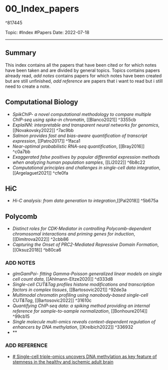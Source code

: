 
# 00_Index_papers

^817445

Topic: #Index #Papers
Date: 2022-07-18

---

## Summary
This index contains all the papers that have been cited or for which notes have been taken and are divided by general topics. Topics contains papers already read, *add notes* contains papers for which notes have been created but are still unfinished, *add reference* are papers that i want to read but i still need to create a note.

## Computational Biology
- *SpikChIP- a novel computational methodology to compare multiple ChIP-seq using spike-in chromatin*, [[Blanco2021]] ^3355cb
- *ExplaiNN: interpretable and transparent neural networks for genomics*, [[Novakovsky2022]] ^7ac9bb
- *Salmon provides fast and bias-aware quantification of transcript expression*, [[Patro2017]] ^1faca1
- *Near-optimal probabilistic RNA-seq quantification*, [[Bray2016]] ^c0a7bb
- *Exaggerated false positives by popular differential expression methods when analyzing human population samples*, [[Li2022]] ^6b8c22
- *Computational principles and challenges in single-cell data integration*, [[Argelaguet2021]] ^cfe0fa


## HiC
- *Hi-C analysis: from data generation to integration*,[[Pal2018]] ^5b675a

## Polycomb
- *Distinct roles for CDK-Mediator in controlling Polycomb-dependent chromosomal interactions and priming genes for induction*, [[Dimitrova2022]] ^2cbb86
- *Capturing the Onset of PRC2-Mediated Repressive Domain Formation*, [[Oksuz2018]] ^b80ca6

### ADD NOTES
- *glmGamPoi- fitting Gamma-Poisson generalized linear models on single cell count data*, [[Ahlmann-Eltze2020]] ^d333d8
- *Single-cell CUT&Tag profiles histone modifications and transcription factors in complex tissues*, [[Bartosovic2021]] ^92de3a
- *Multimodal chromatin profiling using nanobody-based single-cell CUT&Tag*, [[Bartosovic2022]] ^31610c
- *Quantifying ChIP-seq data: a spiking method providing an internal reference for sample-to-sample normalization*, [[Bonhoure2014]] ^99cb15
-  *Single molecule multi-omics reveals context-dependent regulation of enhancers by DNA methylation*, [[Kreibich2022]] ^336932
- **



### ADD REFERENCE
- [# Single-cell triple-omics uncovers DNA methylation as key feature of stemness in the healthy and ischemic adult brain](https://www.biorxiv.org/content/10.1101/2022.07.13.499860v1)